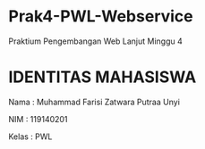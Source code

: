 # Prak4-PWL-Webservice
Praktium Pengembangan Web Lanjut Minggu 4

# IDENTITAS MAHASISWA
Nama  : Muhammad Farisi Zatwara Putraa Unyi

NIM   : 119140201

Kelas : PWL
